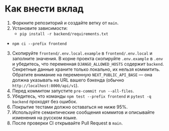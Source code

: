 # Как внести вклад

1. Форкните репозиторий и создайте ветку от `main`.
2. Установите зависимости:
   - `pip install -r backend/requirements.txt`

- `npm ci --prefix frontend`

3. Скопируйте `frontend/.env.local.example` в `frontend/.env.local` и заполните значения. В корне проекта скопируйте `.env.example` в `.env` и убедитесь, что переменная `DJANGO_ALLOWED_HOSTS` содержит `backend`.
   Секретные данные храните только локально, их нельзя коммитить.
   Обратите внимание на переменную `NEXT_PUBLIC_API_BASE` — она должна указывать
   на URL вашего бэкенда (обычно `http://localhost:8000/api/v1`).
4. Перед коммитом запустите `pre-commit run --all-files`.
5. Убедитесь, что команды `npm test --prefix frontend` и `pytest -q backend` проходят без ошибок.
6. Покрытие тестами должно оставаться не ниже 95%.
7. Используйте семантические сообщения коммитов и описывайте изменения на русском языке.
8. После проверки CI открывайте Pull Request в `main`.
